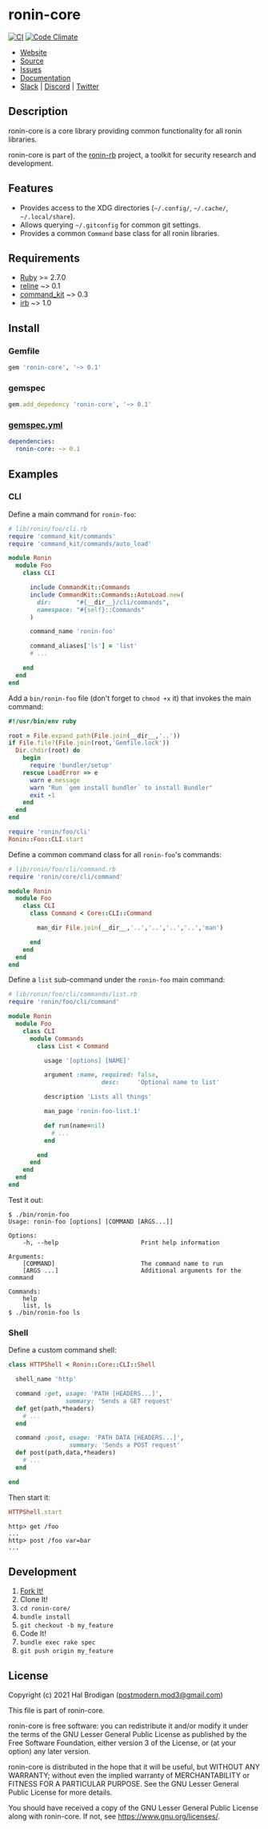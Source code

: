 # ronin-core

[![CI](https://github.com/ronin-rb/ronin-core/actions/workflows/ruby.yml/badge.svg)](https://github.com/ronin-rb/ronin-core/actions/workflows/ruby.yml)
[![Code Climate](https://codeclimate.com/github/ronin-rb/ronin-core.svg)](https://codeclimate.com/github/ronin-rb/ronin-core)

* [Website](https://ronin-rb.dev/)
* [Source](https://github.com/ronin-rb/ronin-core)
* [Issues](https://github.com/ronin-rb/ronin-core/issues)
* [Documentation](https://ronin-rb.dev/docs/ronin-core/frames)
* [Slack](https://ronin-rb.slack.com) |
  [Discord](https://discord.gg/6WAb3PsVX9) |
  [Twitter](https://twitter.com/ronin_rb)

## Description

ronin-core is a core library providing common functionality for all ronin
libraries.

ronin-core is part of the [ronin-rb] project, a toolkit for security research
and development.

## Features

* Provides access to the XDG directories (`~/.config/`, `~/.cache/`,
  `~/.local/share`).
* Allows querying `~/.gitconfig` for common git settings.
* Provides a common `Command` base class for all ronin libraries.

## Requirements

* [Ruby] >= 2.7.0
* [reline] ~> 0.1
* [command_kit] ~> 0.3
* [irb] ~> 1.0

## Install

### Gemfile

```ruby
gem 'ronin-core', '~> 0.1'
```

### gemspec

```ruby
gem.add_depedency 'ronin-core', '~> 0.1'
```

### [gemspec.yml]

```yaml
dependencies:
  ronin-core: ~> 0.1
```

## Examples

### CLI

Define a main command for `ronin-foo`:

```ruby
# lib/ronin/foo/cli.rb
require 'command_kit/commands'
require 'command_kit/commands/auto_load'

module Ronin
  module Foo
    class CLI

      include CommandKit::Commands
      include CommandKit::Commands::AutoLoad.new(
        dir:       "#{__dir__}/cli/commands",
        namespace: "#{self}::Commands"
      )

      command_name 'ronin-foo'

      command_aliases['ls'] = 'list'
      # ...

    end
  end
end
```

Add a `bin/ronin-foo` file (don't forget to `chmod +x` it) that invokes the
main command:

```ruby
#!/usr/bin/env ruby

root = File.expand_path(File.join(__dir__,'..'))
if File.file?(File.join(root,'Gemfile.lock'))
  Dir.chdir(root) do
    begin
      require 'bundler/setup'
    rescue LoadError => e
      warn e.message
      warn "Run `gem install bundler` to install Bundler"
      exit -1
    end
  end
end

require 'ronin/foo/cli'
Ronin::Foo::CLI.start
```

Define a common command class for all `ronin-foo`'s commands:

```ruby
# lib/ronin/foo/cli/command.rb
require 'ronin/core/cli/command'

module Ronin
  module Foo
    class CLI
      class Command < Core::CLI::Command

        man_dir File.join(__dir__,'..','..','..','..','man')

      end
    end
  end
end
```

Define a `list` sub-command under the `ronin-foo` main command:

```ruby
# lib/ronin/foo/cli/commands/list.rb
require 'ronin/foo/cli/command'

module Ronin
  module Foo
    class CLI
      module Commands
        class List < Command

          usage '[options] [NAME]'

          argument :name, required: false,
                          desc:     'Optional name to list'

          description 'Lists all things'

          man_page 'ronin-foo-list.1'

          def run(name=nil)
            # ...
          end

        end
      end
    end
  end
end
```

Test it out:

```shell
$ ./bin/ronin-foo
Usage: ronin-foo [options] [COMMAND [ARGS...]]

Options:
    -h, --help                       Print help information

Arguments:
    [COMMAND]                        The command name to run
    [ARGS ...]                       Additional arguments for the command

Commands:
    help
    list, ls
$ ./bin/ronin-foo ls
```

### Shell

Define a custom command shell:

```ruby
class HTTPShell < Ronin::Core::CLI::Shell

  shell_name 'http'

  command :get, usage: 'PATH [HEADERS...]',
                summary: 'Sends a GET request'
  def get(path,*headers)
    # ...
  end

  command :post, usage: 'PATH DATA [HEADERS...]',
                 summary: 'Sends a POST request'
  def post(path,data,*headers)
    # ...
  end

end
```

Then start it:

```ruby
HTTPShell.start
```

```
http> get /foo
...
http> post /foo var=bar
...
```

## Development

1. [Fork It!](https://github.com/ronin-rb/ronin-core/fork)
2. Clone It!
3. `cd ronin-core/`
4. `bundle install`
5. `git checkout -b my_feature`
6. Code It!
7. `bundle exec rake spec`
8. `git push origin my_feature`

## License

Copyright (c) 2021 Hal Brodigan (postmodern.mod3@gmail.com)

This file is part of ronin-core.

ronin-core is free software: you can redistribute it and/or modify
it under the terms of the GNU Lesser General Public License as published
by the Free Software Foundation, either version 3 of the License, or
(at your option) any later version.

ronin-core is distributed in the hope that it will be useful,
but WITHOUT ANY WARRANTY; without even the implied warranty of
MERCHANTABILITY or FITNESS FOR A PARTICULAR PURPOSE.  See the
GNU Lesser General Public License for more details.

You should have received a copy of the GNU Lesser General Public License
along with ronin-core.  If not, see <https://www.gnu.org/licenses/>.

[ronin-rb]: https://ronin-rb.dev/

[Ruby]: https://www.ruby-lang.org
[command_kit]: https://github.com/postmodern/command_kit.rb#readme
[reline]: https://github.com/ruby/reline#readme
[irb]: https://github.com/ruby/irb#readme

[gemspec.yml]: https://github.com/postmodern/gemspec.yml#readme
